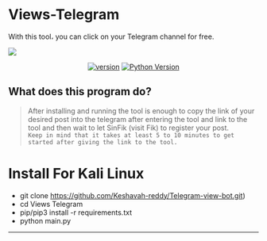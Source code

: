 # Views-Telegram
With this tool، you can click on your Telegram channel for free.

<a href="https://ibb.co/608mW6jN"><img src="https://i.ibb.co/m50GcQfS/Untitled-design.png"></a>
<br>
<p align='center'>
<a href="https://github.com/Tuhinshubhra/CMSeeK/releases/tag/v.1.1.3"><img src="https://img.shields.io/badge/Version-1.0.0-brightgreen.svg?style=style=flat-square" alt="version"></a>
<a href="https://github.com/ERO-HACK/WP-Ateck"><img src="https://img.shields.io/badge/python-3-orange.svg?style=style=flat-square" alt="Python Version"></a> 
</p>

## What does this program do?
> After installing and running the tool is enough to copy the link of your desired post into the telegram after entering the tool and link to the tool and then wait to let SinFik (visit Fik) to register your post. <br>
> `Keep in mind that it takes at least 5 to 10 minutes to get started after giving the link to the tool.`

# Install For Kali Linux
- git clone https://github.com/Keshavah-reddy/Telegram-view-bot.git)
- cd Views Telegram
- pip/pip3 install -r requirements.txt
- python main.py
-----------------------------------------------------------

